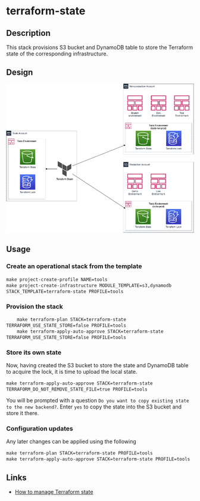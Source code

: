 # terraform-state

## Description

This stack provisions S3 bucket and DynamoDB table to store the Terraform state of the corresponding infrastructure.

## Design

![This VPC Architecture](diagram.png)

## Usage

### Create an operational stack from the template

    make project-create-profile NAME=tools
    make project-create-infrastructure MODULE_TEMPLATE=s3,dynamodb STACK_TEMPLATE=terraform-state PROFILE=tools

### Provision the stack

```
    make terraform-plan STACK=terraform-state TERRAFORM_USE_STATE_STORE=false PROFILE=tools
    make terraform-apply-auto-approve STACK=terraform-state TERRAFORM_USE_STATE_STORE=false PROFILE=tools
```

### Store its own state

Now, having created the S3 bucket to store the state and DynamoDB table to acquire the lock, it is time to upload the local state.

    make terraform-apply-auto-approve STACK=terraform-state TERRAFORM_DO_NOT_REMOVE_STATE_FILE=true PROFILE=tools

You will be prompted with a question `Do you want to copy existing state to the new backend?`. Enter `yes` to copy the state into the S3 bucket and store it there.

### Configuration updates

Any later changes can be applied using the following

    make terraform-plan STACK=terraform-state PROFILE=tools
    make terraform-apply-auto-approve STACK=terraform-state PROFILE=tools

## Links

- [How to manage Terraform state](https://blog.gruntwork.io/how-to-manage-terraform-state-28f5697e68fa)
